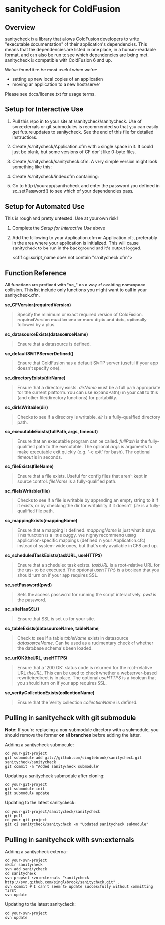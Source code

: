 sanitycheck for ColdFusion
==========================

Overview
--------
sanitycheck is a library that allows ColdFusion developers to write "executable documentation" of their application's dependencies. This means that the dependencies are listed in one place, in a human-readable format, and can also be run to see which dependencies are being met. sanitycheck is compatible with ColdFusion 6 and up.

We've found it to be most useful when we're:

  * setting up new local copies of an application
  * moving an application to a new host/server

Please see docs/license.txt for usage terms.

Setup for Interactive Use
-------------------------
  1. Pull this repo in to your site at /sanitycheck/sanitycheck. Use of svn:externals or git submodules is recommended so that you can easily get future updates to sanitycheck. See the end of this file for detailed instructions.

  2. Create /sanitycheck/Application.cfm with a single space in it. It could
just be blank, but some versions of CF don't like 0-byte files.

  3. Create /sanitycheck/sanitycheck.cfm. A very simple version might look something like this:

        <cfinclude template="sanitycheck/lib_sanitycheck.cfm">
        <cfset sc_setPassword("bigSecret")>
        <cfset sc_CFVersion("7+")>
        <cfset sc_mappingExists("lib")>

  4. Create /sanitycheck/index.cfm containing:

        <cflocation url="sanitycheck.cfm" addtoken="no">

  5. Go to http://yourapp/sanitycheck and enter the password you defined in sc_setPassword() to see which of your dependencies pass.
          
Setup for Automated Use
-----------------------
This is rough and pretty untested. Use at your own risk!

  1. Complete the *Setup for Interactive Use* above
  2. Add the following to your Application.cfm or Application.cfc, preferably in the area where your application is initialized. This will cause sanitycheck to be run in the background and it's output logged.

        <cfif cgi.script_name does not contain "sanitycheck.cfm">
          <cfinclude template="sanitycheck/sanitycheck.cfm">
        </cfif>

Function Reference
------------------
All functions are prefixed with "sc_" as a way of avoiding namespace collision. This list include only functions you might want to call in your sanitycheck.cfm.

**sc_CFVersion(requiredVersion)**
> Specify the minimum or exact required version of ColdFusion. requiredVersion must be one or more digits and dots, optionally followed by a plus.

**sc_datasourceExists(datasourceName)**
> Ensure that a datasource is defined.

**sc_defaultSMTPServerDefined()**
> Ensure that ColdFusion has a default SMTP server (useful if your app doesn't specify one).

**sc_directoryExists(dirName)**
> Ensure that a directory exists. *dirName* must be a full path appropriate for the current platform. You can use expandPath() in your call to this (and other file/directory functions) for portability.

**sc_dirIsWritable(dir)**
> Checks to see if a directory is writable. *dir* is a fully-qualified directory path.

**sc_executableExists(fullPath, args, timeout)**
> Ensure that an executable program can be called. *fullPath* is the fully-qualified path to the executable. The optional *args* is arguments to make executable exit quickly (e.g. '-c exit' for bash). The optional *timeout* is in seconds.

**sc_fileExists(fileName)**
> Ensure that a file exists. Useful for config files that aren't kept in source control. *fileName* is a fully-qualified path.

**sc_fileIsWritable(file)**
> Checks to see if a file is writable by appending an empty string to it if it exists, or by checking the dir for writability if it doesn't. *file* is a fully-qualified file path.

**sc_mappingExists(mappingName)**
> Ensure that a mapping is defined. *mappingName* is just what it says. This function is a little buggy. We highly recommend using application-specific mappings (defined in your Application.cfc) instead of system-wide ones, but that's only available in CF8 and up.

**sc_scheduledTaskExists(taskURL, useHTTPS)**
> Ensure that a scheduled task exists. *taskURL* is a root-relative URL for the task to be executed. The optional *useHTTPS* is a boolean that you should turn on if your app requires SSL.

**sc_setPassword(pwd)**
> Sets the access password for running the script interactively. *pwd* is the password.

**sc_siteHasSSL()**
> Ensure that SSL is set up for your site.

**sc_tableExists(datasourceName, tableName)**
> Check to see if a table *tableName* exists in datasource *datasourceName*. Can be used as a rudimentary check of whether the database schema's been loaded.

**sc_urlOK(theURL, useHTTPS)**
> Ensure that a '200 OK' status code is returned for the root-relative URL *theURL*. This can be used to check whether a webserver-based rewrite/redirect is in place. The optional *useHTTPS* is a boolean that you should turn on if your app requires SSL.

**sc_verityCollectionExists(collectionName)**
> Ensure that the Verity collection *collectionName* is defined.

Pulling in sanitycheck with git submodule
-----------------------------------------
**Note:** If you're replacing a non-submodule directory with a submodule, you should remove the former **on all branches** before adding the latter.

Adding a sanitycheck submodule:

    cd your-git-project
    git submodule add git://github.com/singlebrook/sanitycheck.git sanitycheck/sanitycheck
    git commit -m "Added sanitycheck submodule"

Updating a sanitycheck submodule after cloning:

    cd your-git-project
    git submodule init
    git submodule update

Updating to the latest sanitycheck:

    cd your-git-project/sanitycheck/sanitycheck
    git pull
    cd your-git-project
    git ci sanitycheck/sanitycheck -m "Updated sanitycheck submodule"

Pulling in sanitycheck with svn:externals
-----------------------------------------

Adding a sanitycheck external:

    cd your-svn-project
    mkdir sanitycheck
    svn add sanitycheck
    cd sanitycheck
    svn propset svn:externals "sanitycheck http://svn.github.com/singlebrook/sanitycheck.git" .
    svn commit # I can't seem to update successfully without committing first
    svn update

Updating to the latest sanitycheck:

    cd your-svn-project
    svn update
